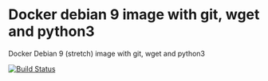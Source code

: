 # Docker debian 9 image with git, wget and python3

Docker Debian 9 (stretch) image with git, wget and python3


[![Build Status](https://travis-ci.com/diuis/docker-debian9-git_wget_python3.svg?branch=master)](https://travis-ci.com/diuis/docker-debian9-git_wget_python3)